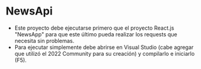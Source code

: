 # NewsApi
- Este proyecto debe ejecutarse primero que el proyecto React.js "NewsApp" para que este último pueda realizar los requests que necesita sin problemas.
- Para ejecutar simplemente debe abrirse en Visual Studio (cabe agregar que utilizó el 2022 Community para su creación) y compilarlo e iniciarlo (F5).
